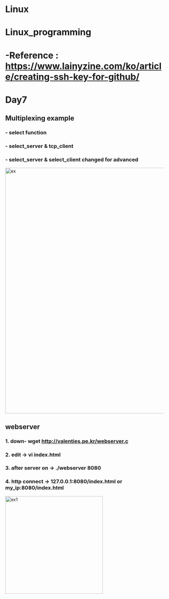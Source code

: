 # Linux
# Linux_programming
#  -Reference : https://www.lainyzine.com/ko/article/creating-ssh-key-for-github/

# Day7
## Multiplexing example 
### - select function
### - select_server & tcp_client
### - select_server & select_client changed for advanced
<img width="781" alt="ex" src="https://user-images.githubusercontent.com/68939513/203499540-dd7ff802-1ecf-4e45-b92b-341e3dd4ac3a.png">

##  webserver
### 1. down- wget http://valenties.pe.kr/webserver.c
### 2. edit -> vi index.html
### 3. after server on -> ./webserver 8080
### 4. http connect -> 127.0.0.1:8080/index.html or my_ip:8080/index.html
<img width="310" alt="ex1" src="https://user-images.githubusercontent.com/68939513/203499483-bfba9d04-238c-451b-a3c4-fe1b13f6ddd7.png">
